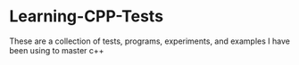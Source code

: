 # Learning-CPP-Tests
These are a collection of tests, programs, experiments, and examples I have been using to master c++
